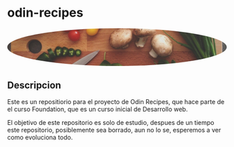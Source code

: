 # odin-recipes
<img src="https://github.com/soykallo/odin-recipes/blob/main/images/image-readme.jpg" alt="Imagen de cocina" style="border-radius: 50%;">

## Descripcion
Este es un repositiorio para el proyecto de Odin Recipes, que hace parte de el curso Foundation, que es un curso inicial de Desarrollo web.

El objetivo de este repositorio es solo de estudio, despues de un tiempo este repositorio, posiblemente sea borrado, aun no lo se, esperemos a ver como evoluciona todo.
